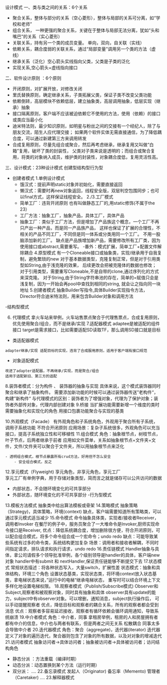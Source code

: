 设计模式
一、类与类之间的关系：6个关系
 - 聚合关系，整体与部分的关系（空心菱形），整体与局部的关系可分离，如“学校和老师”
 - 组合关系， 一种更强的聚合关系，关键在于整体与局部无法分离，犹如“头和嘴巴”的关系（实心菱形）
 - 关联关系，持有另一个类的成员变量。  单向，双向，自关联（实线）
 - 依赖关系，耦合度弱的关联关系，通过“局部变量”调用另一个类的方法（虚线）
 - 继承关系（泛化）空心箭头实线指向父类，父类是子类的泛化
 - 实现关系,空心箭头+虚线指向接口

二、软件设计原则 ：6个原则
 - 开闭原则，对扩展开放，对修改关闭
 - 里氏替换原则，确定继承关系，子类拓展父类，保证子类不改变父类功能
 - 依赖倒转，高层模块不依赖低层，建立抽象类，高层调用抽象，低层实现（继承）抽象
 - 接口隔离原则，客户端不应该被迫依赖它不使用的方法，使用（依赖）的接口或类应当最小化
 - 迪米特法则，最少知识原则，如明星与粉丝之间的交接有一个经纪人，除了与朋友交流，陌生人应代理交接；
   如果两个软件实体无需直接通信，为了降低耦合度，可以通过新建第三方来调用转发
 - 合成复用原则，尽量先组合或聚合，然后再考虑继承，继承复用又叫做“白箱”复用，破坏了类的封装性，
   父类对子类来说是透明的；而组合或聚合复用，将类的对象纳入成员，维护类的封装性，对象耦合度低，复用灵活性高。

三、设计模式：23种设计模式
创建型结构型行为型
- 创建者模式
  1.单例设计模式
   - 饿汉式：提前声明static对象并初始化，需要直接返回
   - 懒汉式：需要时再new对象返回，线程安全版，双层判空包围同步；也可以final方式，这样保证线程安全。
   2./3.工厂模式
   - 简单工厂：违背开闭原则  也有叫做静态工厂的,用static修饰(不属于the 23）
   - 工厂方法：抽象工厂，抽象产品，具体工厂，具体产品
   - 抽象工厂：类似于工厂方法，但是增加了产品族这个概念，一个工厂不再只产出一种产品，而是同一产品族产品，
      这样也保证了扩展的合理性，不相关的产品不同工厂，不同但是同一体系或分类用同一个工厂。
      不用一股脑添加新的工厂。
      缺点是产品族增加新产品，需要修改所有工厂类，因为使用接口或abstract,需要重写。
      -番外：模式扩展，简单工厂+配置文件解除耦合
       4.原型模式
       有一个Cloneable接口或抽象类，实现/继承用于自我复制，避免繁琐的new
       对于基本数据类型，克隆复制正常，但是对于引用类型如String,由于浅克隆的效果，
       后续更改会把被克隆体的数据也修改；
       对于引用类型，需要重写Cloneable,不是自带的clone,通过序列化的方式来深克隆。
       对于String,由于String字符串池的存在，简单的=赋值只会是浅复制，因为一开始会再pool中查找到相同的string,
       就会让之指向同一块地址
       5.创建者模式
       抽象Builder写指令,具体Builder实现指令方法，Director符合迪米特法则，用来包含Builder对象和调用方法

-结构型模式

   6. 代理模式
      拿火车站来举例，火车站售票点聚合于代理售票点，合成复用原则，优先使用聚合/组合，而不是继承/实现
      7.适配器模式
      adaptee是被适配的组件接口
      target是需求接口，比如需要适配SD读取TF，那么调用SD接口就是目标
   - 类适配器模式

    adapter继承/实现 适配目标的实现，违背了合成服用原则，适用于客户端有接口规范
   - 对象适配模式

    改进了adapter适配器，不再继承/实现，而是聚合/组合
    适用于适配新旧、第三方的适配
8.装饰者模式：分为构件 、 装饰器的抽象与实现
具体来说，这个模式装饰器同时聚合和继承了抽象构件。
需要添加新功能的时候可以通过装饰器传送”老构件“，构建”新构件“
与代理模式的区别：装饰者为了增强对象，代理为了保护对象；装饰者外部传对象，代理内部创建对象
9.桥接
当扩展功能需要新增一个维度的类时
需要抽象化和实现化的角色
用接口包裹功能聚合与实现的基类   

10.外观模式（Facade）
    有外观角色和子系统角色，外观用于聚合所有子系统，调用子系统功能
    不符合开闭原则
    应用场景：复杂子系统很多，外观角色可以充当接口，提高子系统独立性和可移植性
   11.组合模式
    角色：抽象根节点，树枝节点，叶子节点，后两者继承于前者
    应用如文件菜单，关系如抽象根节点+文件夹+文件，文件/文件夹可以聚合于文件夹，所以用抽象根节点来泛化

    - 透明组合模式，根节点暴露所有crud方法，好用但不怎么安全
        - 安全组合模式，反之

12.享元模式（Flyweight)
 享元角色，非享元角色，享元工厂  
 享元工厂有单例字典，用于存储对象类型，简而言之就是储存可以公共访问的数据

 - 内部状态，不会随环境变化的可共享部分
 - 外部状态，随环境变化的不可共享部分
   -行为型模式

13.模板方法模式
 抽象类中给出算法模板或骨架
14.策略模式
 抽象策略（Strategy)，具体策略，环境(context)
 缺点，客户端需要知道所有策略类，可以通过享元模式适当减少
15.命令模式
 命令抽象具体类，实现者/接收者Receiver，调用者Invoker
 在餐厅的例子中，服务员聚合了一大堆命令是Invoker,厨师实现命令接口是Receiver,
优点：降低系统耦合度，增加删除很方便，符合开闭原则，可以配合组合模式，将多个命令组合成一个宏命令；undo redo
缺点：可能导致某些系统有过多的命令类，系统结构更加复杂
场景：调用者和接收者解耦，不同时间指定请求，排队请求和执行请求，undo redo
16.责任链模式
 Handler抽象与具体，拿公司请假多个领导批准举例，各个级别领导是handler的具体，客户端new对象
 handler中有submit 和 nextHandler,保证责任链能够不断提交下去
17.状态模式
 常规状态描述：将各种状态写入，大量switch，扩展性差
 状态模式：抽象和具体结构，环境三个角色
 设置状态基类，实现状态类，将环境context放入状态基类，拿电梯状态来说，”运行中的电梯“继承电梯状态，
 重写时可以结合环境上下文多样化地设置电梯权限。
 18.观察者模式（Publish/Subscribe模式)
 Observer和Subject,观察者和被观察对象，同时具有抽象和具体
observer具有update的能力，subject中有observer对象。可以增删，通知消息，subject执行操作后，
 可以手动提醒观察者
 优点，降低目标和观察者的耦合关系，所有的观察者都会受到消息
 优点：观察者多容易延迟接收，观察者有循环依赖会循环调用通知，导致系统崩溃
 19.中介者模式
 角色：中介者，同事
 拿租房举例，租房的人和房屋拥有者都有中介的信息，中介也与两者有联系，但是两者之间无关系
 松散耦合
 同事太多会导致中介者
 20.迭代器模式
 角色：聚合（aggregate)，迭代器(iterator)
 迭代器定义了对象的遍历迭代，聚合器则包含了对象的所有数据，以及对对象的增减迭代
 21.访问者模式
 抽象访问者->具体访问者；抽象被访问者->具体被访问者；访问结构角色

 - 静态分派 ：方法重载（编译时期）
 - 动态分派：动态置换到某个方法（运行时期）
 - 双分派：
   ....
   22.备忘录模式
   发起人（Originator)
   备忘率（Memento)
   管理者（Caretaker)
   ....
   23.解释器模式
